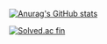 [![Anurag's GitHub stats](https://github-readme-stats.vercel.app/api?username=fing9&theme=buefy)](https://github.com/anuraghazra/github-readme-stats)

[![Solved.ac
fin](http://mazassumnida.wtf/api/v2/generate_badge?boj={handle})](https://solved.ac/{handle})

<!--
**fing9/fing9** is a ✨ _special_ ✨ repository because its `README.md` (this file) appears on your GitHub profile.

Here are some ideas to get you started:

- 🔭 I’m currently working on ...
- 🌱 I’m currently learning ...
- 👯 I’m looking to collaborate on ...
- 🤔 I’m looking for help with ...
- 💬 Ask me about ...
- 📫 How to reach me: ...
- 😄 Pronouns: ...
- ⚡ Fun fact: ...
-->
